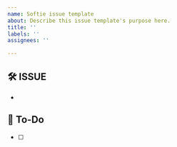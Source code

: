 ```yaml
---
name: Softie issue template
about: Describe this issue template's purpose here.
title: ''
labels: ''
assignees: ''

---
```


## 🛠️ ISSUE
- 

## 📑 To-Do
- [ ]
